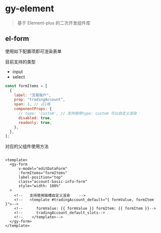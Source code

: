 # gy-element

> 基于 Element-plus 的二次开发组件库

## el-form

使用如下配置项即可渲染表单

目前支持的类型

- input
- select

```javascript
const formItems = [
  {
    label: "交易账户",
    prop: "tradingAccount",
    span: 1, // 占1格
    componentProps: {
      // type: 'custom', // 支持使用type: custom 可以自定义渲染
      disabled: true,
      readonly: true,
    },
  },
];
```

对应的父组件使用方法

```vue

<template>
  <gy-form
      v-model="editDataForm"
      :formItems="formItems"
      label-position="top"
      class="account-basic-info-form"
      style="width: 100%"
  >
    <!--   支持使用插槽自定义渲染    -->
    <!--   <template #tradingAccount_default="{ formValue, formItem }">-->
    <!--      formValue: {{ formValue }} formItem: {{ formItem }}-->
    <!--      tradingAccount_default_slots-->
    <!--    </template>-->
  </gy-form>
</template>
```
